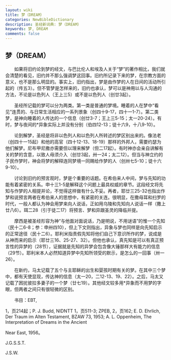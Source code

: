 ```yaml
---
layout: wiki
title: 梦（DREAM）
categories: NewBibleDictionary
description: 圣经新词典: 梦（DREAM）
keywords: 梦, DREAM
comments: false
---
```


## 梦（DREAM）

　　如果将旧约论到梦的经文，与巴比伦人和埃及人关于“梦”的著作相比，我们就会清楚的看见，旧约并不那么强调梦这回事。旧约所记录下来的梦，在宗教方面的意义，也不是那么明显的。事实上，旧约指出，梦是由作梦的人在日间的活动所引起的（传五3）。但不管梦是怎样来的，旧约也承认，梦可以是神用以与人沟通的方法，不论是以色列人（王上三5）或不是以色列人（创廿3起）。

　　圣经所记载的梦可以分为两类。第一类是普通的梦境。睡着的人在梦中“看见”连贯的、与日常生活相应的一系列景象（创四十9-17，四十一1-7）。第二类梦，是神向睡着的人传达的一个信息（创廿3-7；王上三5-15；太一20-24）。有时，梦与夜间的*异象实际上并没有分别（伯四12-13；徒十六9，十八9-10）。

　　论到解梦，圣经是将非以色列人和以色列人所转述的梦区别出来的。像法老（创四十一15起）和他的高官（四十12-13、18-19）那样的外邦人，需要约瑟为他们解梦。尼布甲尼撒亦需要但以理来解梦（但二17起）。有时神亦会亲自讲解有关的梦的含意，以致人毋须介入（创廿3起，卅一24；太二12）。但当与神立约的子民作梦时，神会将梦的解释连同梦境一同赐给作梦的人（创卅七5-10；徒十六9-10）。

　　讨论到旧约的预言观时，梦是个重要的话题。在希伯来人中间，梦与先知的功能有着紧密的关系。申十三1-5是解释这个问题上最具权威的章节。这段经文将先知与作梦的人相提并论，不觉得这样做有什么不妥。再者，耶廿三25-32也指出作梦和说预言两者在希伯来人的思想中，有紧密的关连。很明显，在撒母耳和扫罗的时代，一般人都认为神会用梦来向人说话，正如用乌陵和先知向人说话一样（撒上廿八6）。珥二28（引于徒二17）将预言、梦和异跟圣灵的降临并提。

　　摩西是被圣经形容为神“与他面对面说话，乃是明说，不用谜语”的惟一个先知（民十二6-8；参：申卅四10），但上下文则指出，异象与梦也同样是向先知启示的正常途径（民十二6）。耶利米指责假先知将他们自己下意识所作的梦，说成是从神而来的启示（耶廿三16、25-27、32）。但他也承认，真先知是可以有真正预言性的异梦的（28节），证据就是先知的异梦会包含像大锤那样大有能力的信息（29节）。耶利米本人必然知道异梦中先知所领受的默示，是怎么的一回事（卅一26）。

　　在新约，马太记载了五个与主耶稣的出生和婴孩时期有关的梦。在其中三个梦中，都有天使显现，传达神的信息（太一20，二12-13、19、22）。之后，马太又记载了困扰彼拉多妻子的一个梦（廿七19）。其他经文较多用*异象而不用梦的字眼，但两者之间只有很轻微的区别。

　　书目：EBT,

1，页214起；P. J. Budd, NIDNTT 1，页511-3; ZPEB, 2，页162; E. D. Ehrlich, Der Traum im Alten Testament, BZAW 73, 1953; A. L. Oppenheim, The Interpretation of Dreams in the Ancient

Near East, 1956。

J.G.S.S.T.

J.S.W.








